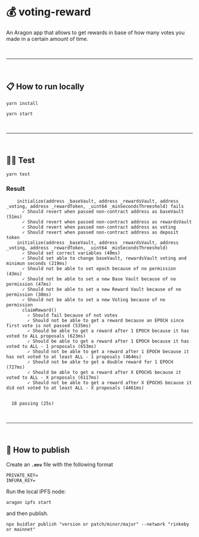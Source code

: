 # :moneybag: voting-reward

An Aragon app that allows to get rewards in base of how many votes you made in a certain amount of time.

&nbsp;

***

&nbsp;

## :clipboard: How to run locally

```
yarn install
```

```
yarn start
```

&nbsp;

***

&nbsp;

## :guardsman: Test

```
yarn test
```

### Result

```
    initialize(address _baseVault, address _rewardsVault, address _voting, address _rewardToken, _uint64 _minSecondsThreeshold) fails
      ✓ Should revert when passed non-contract address as baseVault (51ms)
      ✓ Should revert when passed non-contract address as rewardsVault
      ✓ Should revert when passed non-contract address as voting
      ✓ Should revert when passed non-contract address as deposit token
    initialize(address _baseVault, address _rewardsVault, address _voting, address _rewardToken, _uint64 _minSecondsThreeshold)
      ✓ Should set correct variables (40ms)
      ✓ Should set able to change baseVault, rewardsVault voting and minimun seconds (219ms)
      ✓ Should not be able to set epoch because of no permission (43ms)
      ✓ Should not be able to set a new Base Vault because of no permission (47ms)
      ✓ Should not be able to set a new Reward Vault because of no permission (38ms)
      ✓ Should not be able to set a new Voting because of no permission
      claimReward()
        ✓ Should fail because of not votes
        ✓ Should not be able to get a reward because an EPOCH since first vote is not passed (535ms)
        ✓ Should be able to get a reward after 1 EPOCH because it has voted to ALL proposals (623ms)
        ✓ Should be able to get a reward after 1 EPOCH because it has voted to ALL - 1 proposals (653ms)
        ✓ Should not be able to get a reward after 1 EPOCH because it has not voted to at least ALL - 1 proposals (464ms)
        ✓ Should not be able to get a double reward for 1 EPOCH (727ms)
        ✓ Should be able to get a reward after X EPOCHS because it voted to ALL - X proposals (6117ms)
        ✓ Should not be able to get a reward after X EPOCHS because it did not voted to at least ALL - X proposals (4461ms)


  18 passing (25s)
```

&nbsp;

***

&nbsp;

## :rocket: How to publish

Create an __`.env`__ file with the following format

```
PRIVATE_KEY=
INFURA_KEY=
```

Run the local IPFS node:

```
aragon ipfs start
```

and then publish.

```
npx buidler publish "version or patch/minor/major" --network "rinkeby or mainnet"
```